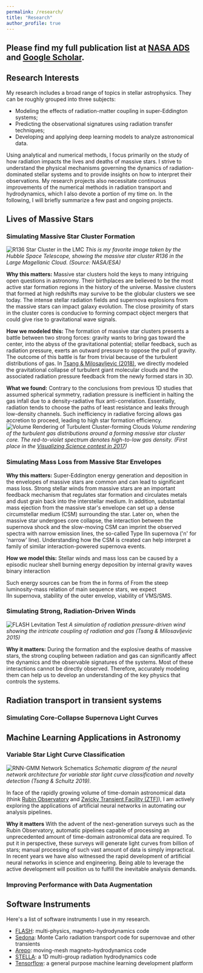 ```yaml
---
permalink: /research/
title: "Research"
author_profile: true
---
```


## Please find my full publication list at [NASA ADS](https://ui.adsabs.harvard.edu/user/libraries/tbxiKajfTsSjDC7Ir7sZxA) and [Google Scholar](https://scholar.google.com/citations?user=nGVc2BAAAAAJ&hl=en).

## Research Interests 
My research includes a broad range of topics in stellar astrophysics. They can be roughly grouped into three subjects:
- Modeling the effects of radiation-matter coupling in super-Eddington systems;
- Predicting the observational signatures using radiation transfer techniques;
- Developing and applying deep learning models to analyze astronomical data. 

Using analytical and numerical methods, I focus primarily on the study of how radiation impacts the lives and deaths of massive stars. I strive to understand the physical mechanisms governing the dynamics of radiation-dominated stellar systems and to provide insights on how to interpret their observations. My research projects also necessitate continuous improvements of the numerical methods in radiation transport and hydrodynamics, which I also devote a portion of my time on.
In the following, I will briefly summarize a few past and ongoing projects. 


## Lives of Massive Stars

### Simulating Massive Star Cluster Formation
![R136 Star Cluster in the LMC](/files/R136.jpg) 
*This is my favorite image taken by the Hubble Space Telescope, showing the massive star cluster R136 in the Large Magellanic Cloud. (Source: NASA/ESA)*

**Why this matters:**
Massive star clusters hold the keys to many intriguing open questions in astronomy. Their birthplaces are believed to be the most active star formation regions in the history of the universe. Massive clusters that formed at high redshifts may survive to be the globular clusters we see today. The intense stellar radiation fields and supernova explosions from the massive stars can impact galaxy evolution. The close proximity of stars in the cluster cores is conducive to forming compact object mergers that could give rise to gravitational wave signals.  

**How we modeled this:**
The formation of massive star clusters presents a battle between two strong forces: gravity wants to bring gas toward the center, into the abyss of the gravitational potential; stellar feedback, such as radiation pressure, exerts an outward pressure to oppose the pull of gravity. The outcome of this battle is far from trivial because of the turbulent distributions of gas. In [Tsang & Milosavljevic (2018)](https://ui.adsabs.harvard.edu/abs/2018MNRAS.478.4142T/abstract), we directly modeled the gravitational collapse of turbulent giant molecular clouds and the associated radiation pressure feedback from the newly formed stars in 3D. 

**What we found:**
Contrary to the conclusions from previous 1D studies that assumed spherical symmetry, radiation pressure is inefficient in halting the gas infall due to a density-radiative flux anti-correlation. Essentially, radiation tends to choose the paths of least resistance and leaks through low-density channels. Such inefficiency in radiative forcing allows gas accretion to proceed, leading to high star formation efficiency. 
![Volume Rendering of Turbulent Cluster-forming Clouds](/files/VR_SSC.png) 
*Volume rendering of the turbulent gas distributions around a forming massive star cluster core. The red-to-violet spectrum denotes high-to-low gas density. (First place in the [Visualizing Science contest in 2017](https://cns.utexas.edu/news/visualizing-science-2017))*

### Simulating Mass Loss from Massive Star Envelopes

**Why this matters:**
Super-Eddington energy generation and deposition in the envelopes of massive stars are common and can lead to significant mass loss. Strong stellar winds from massive stars are an important feedback mechanism that regulates star formation and circulates metals and dust grain back into the interstellar medium. In addition, substantial mass ejection from the massive star's envelope can set up a dense circumstellar medium (CSM) surrounding the star. Later on, when the massive star undergoes core collapse, the interaction between the supernova shock and the slow-moving CSM can imprint the observed spectra with narrow emission lines, the so-called Type IIn supernova ('n' for 'narrow' line). Understanding how the CSM is created can help interpret a family of similar interaction-powered supernova events.

**How we model this:**
Stellar winds and mass loss can be caused by a
episodic nuclear shell burning 
energy deposition by internal gravity waves
binary interaction

Such energy sources can be from the in forms of From the steep luminosity-mass relation of main sequence stars, we expect  
IIn supernova, stability of the outer envelop, viability of VMS/SMS. 

### Simulating Strong, Radiation-Driven Winds
![FLASH Levitation Test](/files/FLASH-Levitation.png)
*A simulation of radiation pressure-driven wind showing the intricate coupling of radiation and gas (Tsang & Milosavljevic 2015)*

**Why it matters:**
During the formation and the explosive deaths of massive stars, the strong coupling between radiation and gas can significantly affect the dynamics and the observable signatures of the systems. Most of these interactions cannot be directly observed. Therefore, accurately modeling them can help us to develop an understanding of the key physics that controls the systems.

## Radiation transport in transient systems
### Simulating Core-Collapse Supernova Light Curves


## Machine Learning Applications in Astronomy
### Variable Star Light Curve Classification
![RNN-GMM Network Schematics](/files/RNN-GMM-schematics.png)
*Schematic diagram of the neural network architecture for variable star light curve classification and novelty detection (Tsang & Schultz 2019).*

In face of the rapidly growing volume of time-domain astronomical data (think [Rubin Observatory](https://www.lsst.org/) and [Zwicky Transient Facility (ZTF)](https://www.ztf.caltech.edu/)), I am actively exploring the applications of artificial neural networks in automating our analysis pipelines. 

**Why it matters**
With the advent of the next-generation surveys such as the Rubin Observatory, automatic pipelines capable of processing an unprecedented amount of time-domain astronomical data are required. To put it in perspective, these surveys will generate light curves from billion of stars; manual processing of such vast amount of data is simply impractical. In recent years we have also witnessed the rapid development of artificial neural networks in science and engineering. Being able to leverage the active development will position us to fulfill the inevitable analysis demands.  

### Improving Performance with Data Augmentation

### 

<!--https://github.com/bthtsang/DeepClassifierNoveltyDetection -->

## Software Instruments
Here's a list of software instruments I use in my research. 
- [FLASH](http://flash.uchicago.edu/site/): multi-physics, magneto-hydrodynamics code
- [Sedona](https://ui.adsabs.harvard.edu/abs/2006ApJ...651..366K/abstract): Monte Carlo radiation transport code for supernovae and other transients
- [Arepo](https://arepo-code.org/about-arepo): moving-mesh magneto-hydrodynamics code
- [STELLA](http://www.ascl.net/1108.013): a 1D multi-group radiation hydrodynamics code
- [Tensorflow](https://www.tensorflow.org/): a general purpose machine learning development platform
